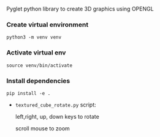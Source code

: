 Pyglet python library to create 3D graphics using OPENGL

### Create virtual environment

`python3 -m venv venv`
### Activate virtual env

`source venv/bin/activate`

### Install dependencies

`pip install -e .`

- `textured_cube_rotate.py` script: 
  
    left,right, up, down keys to rotate
  
    scroll mouse to zoom
